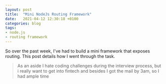 ```yaml
---
layout: post
title:  "Mini NodeJs Routing Framework"
date:   2021-04-12 12:30:18 +0100
categories: blog
tags:
- node.js
- routing framework
---
```


So over the past week, I've had to build a mini framework that exposes routing. This post details how I went through the task.
> As an aside I hate coding challenges during the interview process, but i really want to get into fintech and besides I got the mail by 3am, so I had ample time